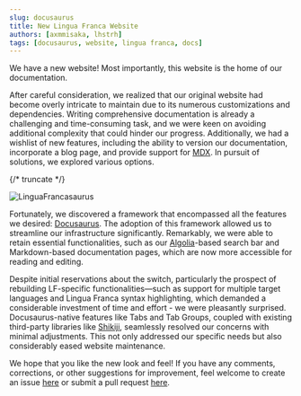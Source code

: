 ```yaml
---
slug: docusaurus
title: New Lingua Franca Website
authors: [axmmisaka, lhstrh]
tags: [docusaurus, website, lingua franca, docs]
---
```


We have a new website! Most importantly, this website is the home of our documentation. 

After careful consideration, we realized that our original website had become overly intricate to maintain due to its numerous customizations and dependencies. Writing comprehensive documentation is already a challenging and time-consuming task, and we were keen on avoiding additional complexity that could hinder our progress. Additionally, we had a wishlist of new features, including the ability to version our documentation, incorporate a blog page, and provide support for [MDX](https://mdxjs.com/). In pursuit of solutions, we explored various options.

{/* truncate */}

![LinguaFrancasaurus](../static/img/blog/lf-and-docusaurus.svg)

Fortunately, we discovered a framework that encompassed all the features we desired: [Docusaurus](https://docusaurus.io/). The adoption of this framework allowed us to streamline our infrastructure significantly. Remarkably, we were able to retain essential functionalities, such as our [Algolia](https://www.algolia.com)-based search bar and Markdown-based documentation pages, which are now more accessible for reading and editing.

Despite initial reservations about the switch, particularly the prospect of rebuilding LF-specific functionalities—such as support for multiple target languages and Lingua Franca syntax highlighting, which demanded a considerable investment of time and effort - we were pleasantly surprised. Docusaurus-native features like Tabs and Tab Groups, coupled with existing third-party libraries like [Shikiji](https://github.com/antfu/shikiji), seamlessly resolved our concerns with minimal adjustments. This not only addressed our specific needs but also considerably eased website maintenance.

We hope that you like the new look and feel! If you have any comments, corrections, or other suggestions for improvement, feel welcome to create an issue [here](https://github.com/lf-lang/lf-lang.github.io/issues) or submit a pull request [here](https://github.com/lf-lang/lf-lang.github.io/pulls).
